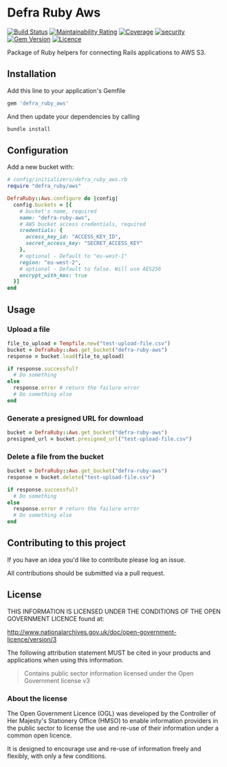 # Defra Ruby Aws

[![Build Status](https://travis-ci.com/DEFRA/defra-ruby-aws.svg?branch=main)](https://travis-ci.com/DEFRA/defra-ruby-aws)
[![Maintainability Rating](https://sonarcloud.io/api/project_badges/measure?project=DEFRA_defra-ruby-aws&metric=sqale_rating)](https://sonarcloud.io/dashboard?id=DEFRA_defra-ruby-aws)
[![Coverage](https://sonarcloud.io/api/project_badges/measure?project=DEFRA_defra-ruby-aws&metric=coverage)](https://sonarcloud.io/dashboard?id=DEFRA_defra-ruby-aws)
[![security](https://hakiri.io/github/DEFRA/defra-ruby-aws/main.svg)](https://hakiri.io/github/DEFRA/defra-ruby-aws/main)
[![Gem Version](https://badge.fury.io/rb/defra_ruby_aws.svg)](https://badge.fury.io/rb/defra_ruby_aws)
[![Licence](https://img.shields.io/badge/Licence-OGLv3-blue.svg)](http://www.nationalarchives.gov.uk/doc/open-government-licence/version/3)

Package of Ruby helpers for connecting Rails applications to AWS S3.

## Installation

Add this line to your application's Gemfile

```ruby
gem 'defra_ruby_aws'
```

And then update your dependencies by calling

```bash
bundle install
```

## Configuration

Add a new bucket with:

```ruby
# config/initializers/defra_ruby_aws.rb
require "defra_ruby/aws"

DefraRuby::Aws.configure do |config|
  config.buckets = [{
    # bucket's name, required
    name: "defra-ruby-aws",
    # AWS bucket access credentials, required
    credentials: {
      access_key_id: "ACCESS_KEY_ID",
      secret_access_key: "SECRET_ACCESS_KEY"
    },
    # optional - Default to "eu-west-1"
    region: "eu-west-2",
    # optional - Default to false. Will use AES256
    encrypt_with_kms: true
  }]
end
```

## Usage

### Upload a file

```ruby
file_to_upload = Tempfile.new("test-upload-file.csv")
bucket = DefraRuby::Aws.get_bucket("defra-ruby-aws")
response = bucket.load(file_to_upload)

if response.successful?
  # Do something
else
  response.error # return the failure error
  # Do something else
end
```

### Generate a presigned URL for download

```ruby
bucket = DefraRuby::Aws.get_bucket("defra-ruby-aws")
presigned_url = bucket.presigned_url("test-upload-file.csv")
```

### Delete a file from the bucket

```ruby
bucket = DefraRuby::Aws.get_bucket("defra-ruby-aws")
response = bucket.delete("test-upload-file.csv")

if response.successful?
  # Do something
else
  response.error # return the failure error
  # Do something else
end
```

## Contributing to this project

If you have an idea you'd like to contribute please log an issue.

All contributions should be submitted via a pull request.

## License

THIS INFORMATION IS LICENSED UNDER THE CONDITIONS OF THE OPEN GOVERNMENT LICENCE found at:

<http://www.nationalarchives.gov.uk/doc/open-government-licence/version/3>

The following attribution statement MUST be cited in your products and applications when using this information.

> Contains public sector information licensed under the Open Government license v3

### About the license

The Open Government Licence (OGL) was developed by the Controller of Her Majesty's Stationery Office (HMSO) to enable information providers in the public sector to license the use and re-use of their information under a common open licence.

It is designed to encourage use and re-use of information freely and flexibly, with only a few conditions.
